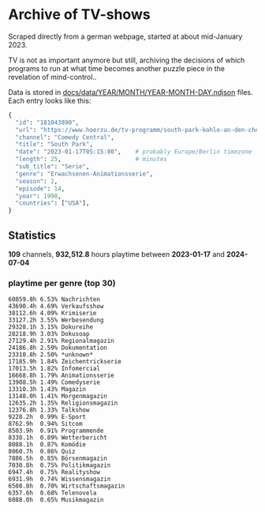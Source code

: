 # Archive of TV-shows

Scraped directly from a german webpage, started at about mid-January 2023.

TV is not as important anymore but still, archiving the decisions of which programs to run at what time
becomes another puzzle piece in the revelation of mind-control.. 

Data is stored in [docs/data/YEAR/MONTH/YEAR-MONTH-DAY.ndjson](docs/data/) files. 
Each entry looks like this:

```python
{
  "id": "181043890", 
  "url": "https://www.hoerzu.de/tv-programm/south-park-kohle-an-den-chefkoch/bid_181043890/", 
  "channel": "Comedy Central", 
  "title": "South Park", 
  "date": "2023-01-17T05:15:00",    # probably Europe/Berlin timezone 
  "length": 25,                     # minutes 
  "sub_title": "Serie", 
  "genre": "Erwachsenen-Animationsserie", 
  "season": 2, 
  "episode": 14, 
  "year": 1998, 
  "countries": ["USA"],
}
```

## Statistics

**109** channels, **932,512.8** hours playtime between **2023-01-17** and **2024-07-04**


### playtime per genre (top 30)

    60859.8h 6.53% Nachrichten
    43690.4h 4.69% Verkaufsshow
    38112.6h 4.09% Krimiserie
    33127.2h 3.55% Werbesendung
    29328.1h 3.15% Dokureihe
    28218.9h 3.03% Dokusoap
    27129.4h 2.91% Regionalmagazin
    24186.8h 2.59% Dokumentation
    23310.8h 2.50% *unknown*
    17185.9h 1.84% Zeichentrickserie
    17013.5h 1.82% Infomercial
    16668.8h 1.79% Animationsserie
    13908.5h 1.49% Comedyserie
    13310.3h 1.43% Magazin
    13148.0h 1.41% Morgenmagazin
    12635.2h 1.35% Religionsmagazin
    12376.8h 1.33% Talkshow
    9228.2h  0.99% E-Sport
    8762.9h  0.94% Sitcom
    8503.9h  0.91% Programmende
    8338.1h  0.89% Wetterbericht
    8088.1h  0.87% Komödie
    8060.7h  0.86% Quiz
    7886.5h  0.85% Börsenmagazin
    7030.8h  0.75% Politikmagazin
    6947.4h  0.75% Realityshow
    6931.9h  0.74% Wissensmagazin
    6508.8h  0.70% Wirtschaftsmagazin
    6357.6h  0.68% Telenovela
    6088.0h  0.65% Musikmagazin
